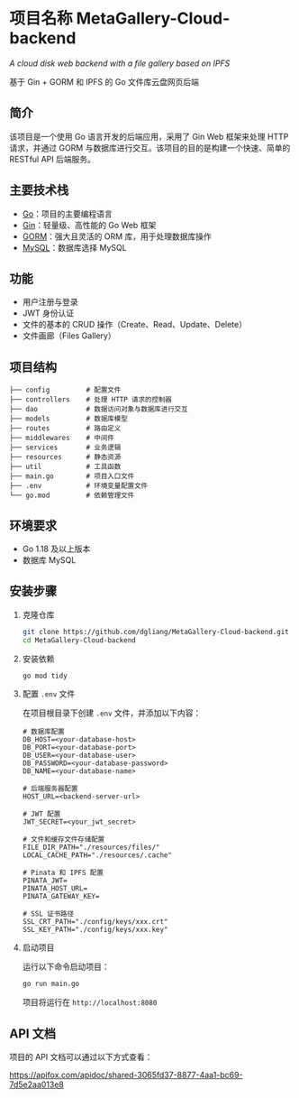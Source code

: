 # 项目名称 MetaGallery-Cloud-backend

_A cloud disk web backend with a file gallery based on IPFS_

基于 Gin + GORM 和 IPFS 的 Go 文件库云盘网页后端

## 简介

该项目是一个使用 Go 语言开发的后端应用，采用了 Gin Web 框架来处理 HTTP 请求，并通过 GORM 与数据库进行交互。该项目的目的是构建一个快速、简单的 RESTful API 后端服务。

## 主要技术栈

- [Go](https://golang.org/)：项目的主要编程语言
- [Gin](https://gin-gonic.com/)：轻量级、高性能的 Go Web 框架
- [GORM](https://gorm.io/)：强大且灵活的 ORM 库，用于处理数据库操作
- [MySQL](https://www.mysql.com/cn/)：数据库选择 MySQL

## 功能

- 用户注册与登录
- JWT 身份认证
- 文件的基本的 CRUD 操作（Create、Read、Update、Delete）
- 文件画廊（Files Gallery）

## 项目结构

```
├── config         # 配置文件
├── controllers    # 处理 HTTP 请求的控制器
├── dao            # 数据访问对象与数据库进行交互
├── models         # 数据库模型
├── routes         # 路由定义
├── middlewares    # 中间件
├── services       # 业务逻辑
├── resources      # 静态资源
├── util           # 工具函数
├── main.go        # 项目入口文件
├── .env           # 环境变量配置文件
└── go.mod         # 依赖管理文件
```

## 环境要求

- Go 1.18 及以上版本
- 数据库 MySQL

## 安装步骤

1. 克隆仓库

   ```bash
   git clone https://github.com/dgliang/MetaGallery-Cloud-backend.git
   cd MetaGallery-Cloud-backend
   ```

2. 安装依赖

   ```bash
   go mod tidy
   ```

3. 配置 `.env` 文件

   在项目根目录下创建 `.env` 文件，并添加以下内容：

   ```env
   # 数据库配置
   DB_HOST=<your-database-host>
   DB_PORT=<your-database-port>
   DB_USER=<your-database-user>
   DB_PASSWORD=<your-database-password>
   DB_NAME=<your-database-name>

   # 后端服务器配置
   HOST_URL=<backend-server-url>

   # JWT 配置
   JWT_SECRET=<your_jwt_secret>

   # 文件和缓存文件存储配置
   FILE_DIR_PATH="./resources/files/"
   LOCAL_CACHE_PATH="./resources/.cache"

   # Pinata 和 IPFS 配置
   PINATA_JWT=
   PINATA_HOST_URL=
   PINATA_GATEWAY_KEY=

   # SSL 证书路径
   SSL_CRT_PATH="./config/keys/xxx.crt"
   SSL_KEY_PATH="./config/keys/xxx.key"

   ```

4. 启动项目

   运行以下命令启动项目：

   ```bash
   go run main.go
   ```

   项目将运行在 `http://localhost:8080`

## API 文档

项目的 API 文档可以通过以下方式查看：

https://apifox.com/apidoc/shared-3065fd37-8877-4aa1-bc69-7d5e2aa013e8
